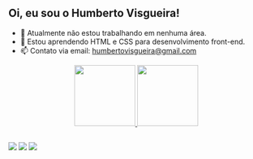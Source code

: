 ## Oi, eu sou o Humberto Visgueira!

- 🔭 Atualmente não estou trabalhando em nenhuma área.
- 🌱 Estou aprendendo HTML e CSS para desenvolvimento front-end.
- 📫 Contato via email: humbertovisgueira@gmail.com

<div align="center">
  <a href="https://github.com/HumbertoVisgueira">
  <img height="120em" src="https://github-readme-stats.vercel.app/api?username=HumbertoVisgueira&show_icons=true&theme=dark&include_all_commits=true&count_private=true"/>
  <img height="120em" src="https://github-readme-stats.vercel.app/api/top-langs/?username=HumbertoVisgueira&layout=compact&langs_count=7&theme=dark"/>
</div>

##
  
<div> 
 
  <a href="https://www.instagram.com/betim_vis/" target="_blank"><img src="https://img.shields.io/badge/-Instagram-%23E4405F?style=for-the-badge&logo=instagram&logoColor=white" target="_blank"></a>
  <a href = "mailto:humbertovisgueira@gmail.com"><img src="https://img.shields.io/badge/-Gmail-%23333?style=for-the-badge&logo=gmail&logoColor=white" target="_blank"></a>
  <a href="https://www.linkedin.com/in/humberto-visgueira-245190180/" target="_blank"><img src="https://img.shields.io/badge/-LinkedIn-%230077B5?style=for-the-badge&logo=linkedin&logoColor=white" target="_blank"></a> 
</div>

